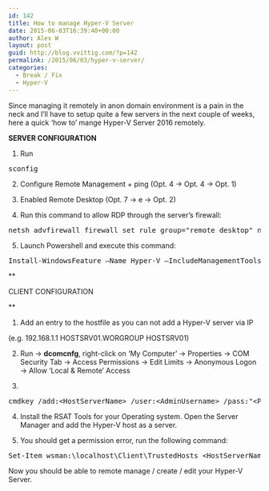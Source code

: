 ```yaml
---
id: 142
title: How to manage Hyper-V Server
date: 2015-06-03T16:39:40+00:00
author: Alex W
layout: post
guid: http://blog.vvittig.com/?p=142
permalink: /2015/06/03/hyper-v-server/
categories:
  - Break / Fix
  - Hyper-V
---
```

Since managing it remotely in anon domain environment is a pain in the neck and I&#8217;ll have to setup quite a few servers in the next couple of weeks, here a quick &#8216;how to&#8217; mange Hyper-V Server 2016 remotely.

**SERVER CONFIGURATION**

1. Run

<pre class="lang:default decode:true ">sconfig</pre>

2. Configure Remote Management + ping (Opt. 4 -> Opt. 4 -> Opt. 1)
  
3. Enabled Remote Desktop (Opt. 7 -> e -> Opt. 2)
  
4. Run this command to allow RDP through the server&#8217;s firewall:

<pre class="lang:ps decode:true ">netsh advfirewall firewall set rule group="remote desktop" new enable=Yes</pre>

5. Launch Powershell and execute this command:

<pre class="lang:ps decode:true ">Install-WindowsFeature –Name Hyper-V –IncludeManagementTools –Restart</pre>

**
  
CLIENT CONFIGURATION
  
** 

1. Add an entry to the hostfile as you can not add a Hyper-V server via IP
  
(e.g. 192.168.1.1 HOSTSRV01.WORGROUP HOSTSRV01)

2. Run -> **dcomcnfg**, right-click on &#8216;My Computer&#8217; -> Properties -> COM Security Tab -> Access Permissions -> Edit Limits -> Anonymous Logon -> Allow &#8216;Local & Remote&#8217; Access

3.

<pre class="lang:default decode:true ">cmdkey /add:&lt;HostServerName&gt; /user:&lt;AdminUsername&gt; /pass:"&lt;Password&gt;"</pre>

4. Install the RSAT Tools for your Operating system. Open the Server Manager and add the Hyper-V host as a server.

5. You should get a permission error, run the following command:

<pre class="lang:ps decode:true ">Set-Item wsman:\localhost\Client\TrustedHosts &lt;HostServerName&gt; -Concatenate -Force</pre>

Now you should be able to remote manage / create / edit your Hyper-V Server.

&nbsp;